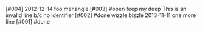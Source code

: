 [#004] 2012-12-14 foo
  menangle
[#003] #open feep my deep
This is an invalid line b/c no identifier
[#002]       #done wizzle bizzle 2013-11-11
               one more line
[#001]       #done 
